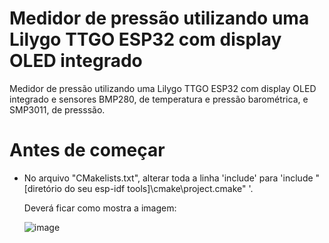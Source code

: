 # Medidor de pressão utilizando uma Lilygo TTGO ESP32 com display OLED integrado

Medidor de pressão utilizando uma Lilygo TTGO ESP32 com display OLED integrado e sensores BMP280, de temperatura e pressão barométrica, e SMP3011, de presssão.

# Antes de começar

- No arquivo "CMakelists.txt", alterar toda a linha 'include' para 'include "[diretório do seu esp-idf tools]\cmake\project.cmake" '.

  Deverá ficar como mostra a imagem:
  
  ![image](https://github.com/user-attachments/assets/c82481ad-1017-44d0-86be-baa6e71737bd)


